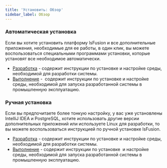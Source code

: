 ```yaml
---
title: 'Установить: Обзор'
sidebar_label: Обзор
---
```


### Автоматическая установка

Если вы хотите установить платформу lsFusion и все дополнительные приложения, необходимые для ее работы, в один клик, вы можете воспользоваться специальными программами установки, которые установят все необходимое автоматически.

-   [Разработка](Development_auto_.md) - содержит инструкции по установке и настройке среды, необходимой для разработки системы.
-   [Выполнение](Execution_auto_.md) -  содержит инструкции по установке и настройке среды, необходимой для запуска разработанной системы в промышленную эксплуатацию.

### Ручная установка 

Если вы предпочитаете более тонкую настройку, у вас уже установлены IntelliJ IDEA и PostgreSQL, хотите использовать другие версии дополнительных приложений или используете Linux для разработки, то вы можете воспользоваться инструкцией по ручной установке lsFusion.

-   [Разработка](Development_manual_.md) - содержит инструкции по установке и настройке среды, необходимой для разработки системы.
-   [Выполнение](Execution_manual_.md) - содержит инструкции по установке  и настройке среды, необходимой для запуска разработанной системы в промышленную эксплуатацию.
